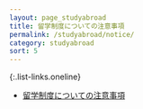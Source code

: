 ```yaml
---
layout: page_studyabroad
title: 留学制度についての注意事項
permalink: /studyabroad/notice/
category: studyabroad
sort: 5
---
```


{:.list-links.oneline}
<ul class="guideline">
	<li><a href="{{ '/assets/docs/2019/06/GSC_留学の注意事項2020.pdf' | relative_url }}" target="_blank">留学制度についての注意事項</a></li>
</ul>

<!--
*   [留学制度についての注意事項][guideline]

[guideline]: {{ '/assets/docs/2019/06/GSC_留学の注意事項2020.pdf' | relative_url }}
-->
